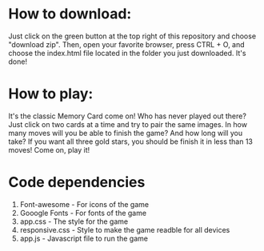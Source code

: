 # How to download:

Just click on the green button at the top right of this repository and choose "download zip".
Then, open your favorite browser, press CTRL + O, and choose the index.html file located in the folder you just downloaded.
It's done!


# How to play:

It's the classic Memory Card come on! Who has never played out there?
Just click on two cards at a time and try to pair the same images.
In how many moves will you be able to finish the game? And how long will you take?
If you want all three gold stars, you should be finish it in less than 13 moves!
Come on, play it!

# Code dependencies
1. Font-awesome - For icons of the game
2. Gooogle Fonts - For fonts of the game
3. app.css - The style for the game
4. responsive.css - Style to make the game readble for all devices
5. app.js - Javascript file to run the game 

